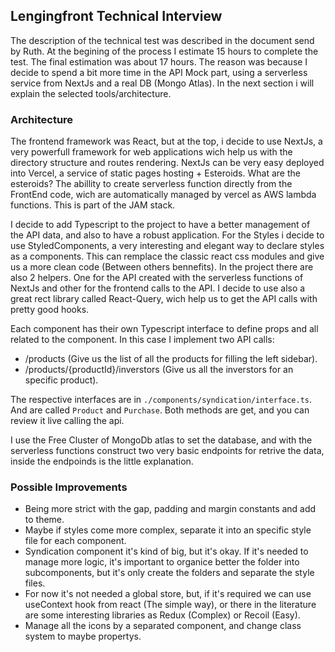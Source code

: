 ## Lengingfront Technical Interview

The description of the technical test was described in the document send by Ruth.
At the begining of the process I estimate 15 hours to complete the test.
The final estimation was about 17 hours. The reason was because I decide to spend a bit more time in the API Mock part, using a serverless service from NextJs and a real DB (Mongo Atlas).
In the next section i will explain the selected tools/architecture.

### Architecture
The frontend framework was React, but at the top, i decide to use NextJs, a very powerfull framework for web applications wich help us with the directory structure and routes rendering. NextJs can be very easy deployed into Vercel, a service of static pages hosting + Esteroids. What are the esteroids? The abillity to create serverless function directly from the FrontEnd code, wich are automatically managed by vercel as AWS lambda functions. This is part of the JAM stack.

I decide to add Typescript to the project to have a better management of the API data, and also to have a robust application. For the Styles i decide to use StyledComponents, a very interesting and elegant way to declare styles as a components. This can remplace the classic react css modules and give us a more clean code (Between others bennefits). In the project there are also 2 helpers. One for the API created with the serverless functions of NextJs and other for the frontend calls to the API. I decide to use also a great rect library called React-Query, wich help us to get the API calls with pretty good hooks.

Each component has their own Typescript interface to define props and all related to the component.
In this case I implement two API calls:

- /products (Give us the list of all the products for filling the left sidebar).
- /products/{productId}/inverstors (Give us all the inverstors for an specific product).

The respective interfaces are in `./components/syndication/interface.ts`.
And are called `Product` and `Purchase`. Both methods are get, and you can review it live calling the api.

I use the Free Cluster of MongoDb atlas to set the database, and with the serverless functions construct two very basic endpoints for retrive the data, inside the endpoinds is the little explanation.


### Possible Improvements

- Being more strict with the gap, padding and margin constants and add to theme.
- Maybe if styles come more complex, separate it into an specific style file for each component.
- Syndication component it's kind of big, but it's okay. If it's needed to manage more logic, it's important to organice better the folder into subcomponents, but it's only create the folders and separate the style files.
- For now it's not needed a global store, but, if it's required we can use useContext hook from react (The simple way), or there in the literature are some interesting libraries as Redux (Complex) or Recoil (Easy).
- Manage all the icons by a separated component, and change class system to maybe propertys.
